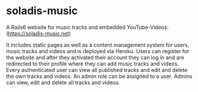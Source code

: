 # soladis-music

A Rails6 website for music tracks and embedded YouTube-Videos: (https://soladis-music.net) 

It includes static pages as well as a content management system for users, music tracks and videos and is deployed via Heroku. 
Users can register for the website and after they activated their account they can log in and are redirected to their profile where they can add music tracks and videos. <br>
Every authenticated user can view all published tracks and edit and delete the own tracks and videos. An admin role can be assigned to a user. Admins can view, edit and delete all tracks and videos. 
